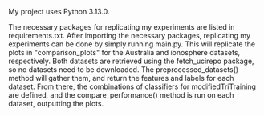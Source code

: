 My project uses Python 3.13.0.

The necessary packages for replicating my experiments are listed in requirements.txt. After importing the necessary packages, replicating my experiments can be done by simply running main.py. This will replicate the plots in "comparison_plots" for the Australia and ionosphere datasets, respectively. Both datasets are retrieved using the fetch_ucirepo package, so no datasets need to be downloaded. The preprocessed_datasets() method will gather them, and return the features and labels for each dataset. From there, the combinations of classifiers for modifiedTriTraining are defined, and the compare_performance() method is run on each dataset, outputting the plots.
